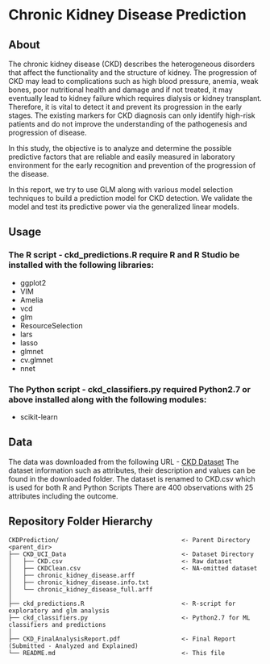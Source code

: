 # Chronic Kidney Disease Prediction

## About

The chronic kidney disease (CKD) describes the heterogeneous disorders that affect the functionality and the structure of kidney.
The progression of CKD may lead to complications such as high blood pressure, anemia, weak bones, poor nutritional health and
damage and if not treated, it may eventually lead to kidney failure which requires dialysis or kidney transplant.
Therefore, it is vital to detect it and prevent its progression in the early stages. The existing markers for CKD diagnosis
can only identify high-risk patients and do not improve the understanding of the pathogenesis and progression of disease.

In this study, the objective is to analyze and determine the possible predictive factors that are reliable and easily measured
in laboratory environment for the early recognition and prevention of the progression of the disease.

In this report, we try to use GLM along with various model selection techniques to build a prediction model for CKD detection. We validate the model and test its predictive power via the generalized linear models.

## Usage

### The R script - ckd_predictions.R require R and R Studio be installed with the following libraries:

- ggplot2
- VIM
- Amelia
- vcd
- glm
- ResourceSelection
- lars
- lasso
- glmnet
- cv.glmnet
- nnet

### The Python script - ckd_classifiers.py required Python2.7 or above installed along with the following modules:

- scikit-learn

## Data

The data was downloaded from the following URL - 
[CKD Dataset](https://archive.ics.uci.edu/ml/datasets/chronic_kidney_disease)
The dataset information such as attributes, their description and values can be found in the downloaded folder.
The dataset is renamed to CKD.csv which is used for both R and Python Scripts
There are 400 observations with 25 attributes including the outcome.

## Repository Folder Hierarchy

	CKDPrediction/									<- Parent Directory <parent_dir>
	├── CKD_UCI_Data    							<- Dataset Directory
	│   ├── CKD.csv 								<- Raw dataset
	│   ├── CKDClean.csv 							<- NA-omitted dataset
	│   ├── chronic_kidney_disease.arff
	│   ├── chronic_kidney_disease.info.txt
	│   └── chronic_kidney_disease_full.arff
	│
	├── ckd_predictions.R 							<- R-script for exploratory and glm analysis
	├── ckd_classifiers.py 							<- Python2.7 for ML classifiers and predictions
	│
	├── CKD_FinalAnalysisReport.pdf 				<- Final Report (Submitted - Analyzed and Explained)
	└── README.md 									<- This file

